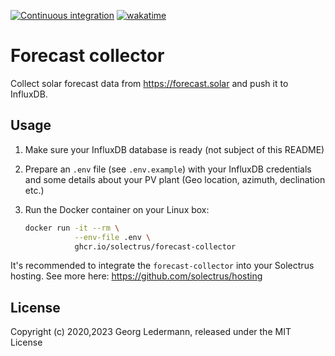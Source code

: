 [![Continuous integration](https://github.com/solectrus/forecast-collector/actions/workflows/push.yml/badge.svg)](https://github.com/solectrus/forecast-collector/actions/workflows/push.yml)
[![wakatime](https://wakatime.com/badge/user/697af4f5-617a-446d-ba58-407e7f3e0243/project/40d80ef4-7f52-4e68-a361-ed42d887c5e2.svg)](https://wakatime.com/badge/user/697af4f5-617a-446d-ba58-407e7f3e0243/project/40d80ef4-7f52-4e68-a361-ed42d887c5e2)

# Forecast collector

Collect solar forecast data from https://forecast.solar and push it to InfluxDB.


## Usage

1. Make sure your InfluxDB database is ready (not subject of this README)

2. Prepare an `.env` file (see `.env.example`) with your InfluxDB credentials and some details about your PV plant (Geo location, azimuth, declination etc.)

3. Run the Docker container on your Linux box:

   ```bash
   docker run -it --rm \
              --env-file .env \
              ghcr.io/solectrus/forecast-collector
   ```

It's recommended to integrate the `forecast-collector` into your Solectrus hosting. See more here:
https://github.com/solectrus/hosting


## License

Copyright (c) 2020,2023 Georg Ledermann, released under the MIT License
